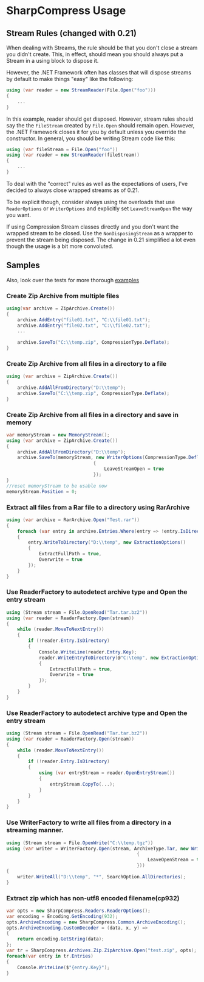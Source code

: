 # SharpCompress Usage

## Stream Rules (changed with 0.21)

When dealing with Streams, the rule should be that you don't close a stream you didn't create. This, in effect, should mean you should always put a Stream in a using block to dispose it. 

However, the .NET Framework often has classes that will dispose streams by default to make things "easy" like the following:

```C#
using (var reader = new StreamReader(File.Open("foo")))
{
    ...
}
```

In this example, reader should get disposed. However, stream rules should say the the `FileStream` created by `File.Open` should remain open. However, the .NET Framework closes it for you by default unless you override the constructor. In general, you should be writing Stream code like this:

```C#
using (var fileStream = File.Open("foo"))
using (var reader = new StreamReader(fileStream))
{
    ...
}
```

To deal with the "correct" rules as well as the expectations of users, I've decided to always close wrapped streams as of 0.21.

To be explicit though, consider always using the overloads that use `ReaderOptions` or `WriterOptions` and explicitly set `LeaveStreamOpen` the way you want.

If using Compression Stream classes directly and you don't want the wrapped stream to be closed.  Use the `NonDisposingStream` as a wrapper to prevent the stream being disposed.  The change in 0.21 simplified a lot even though the usage is a bit more convoluted.

## Samples

Also, look over the tests for more thorough [examples](https://github.com/adamhathcock/sharpcompress/tree/master/tests/SharpCompress.Test)

### Create Zip Archive from multiple files
```C#
using(var archive = ZipArchive.Create())
{
    archive.AddEntry("file01.txt", "C:\\file01.txt");
    archive.AddEntry("file02.txt", "C:\\file02.txt");
    ...
    
    archive.SaveTo("C:\\temp.zip", CompressionType.Deflate);
}
```

### Create Zip Archive from all files in a directory to a file

```C#
using (var archive = ZipArchive.Create())
{
    archive.AddAllFromDirectory("D:\\temp");
    archive.SaveTo("C:\\temp.zip", CompressionType.Deflate);
}
```

### Create Zip Archive from all files in a directory and save in memory

```C#
var memoryStream = new MemoryStream();
using (var archive = ZipArchive.Create())
{
    archive.AddAllFromDirectory("D:\\temp");
    archive.SaveTo(memoryStream, new WriterOptions(CompressionType.Deflate)
                                {
                                    LeaveStreamOpen = true
                                });
}
//reset memoryStream to be usable now
memoryStream.Position = 0;
```

### Extract all files from a Rar file to a directory using RarArchive

```C#
using (var archive = RarArchive.Open("Test.rar"))
{
    foreach (var entry in archive.Entries.Where(entry => !entry.IsDirectory))
    {
        entry.WriteToDirectory("D:\\temp", new ExtractionOptions()
        {
            ExtractFullPath = true,
            Overwrite = true
        });
    }
}
```

### Use ReaderFactory to autodetect archive type and Open the entry stream

```C#
using (Stream stream = File.OpenRead("Tar.tar.bz2"))
using (var reader = ReaderFactory.Open(stream))
{
    while (reader.MoveToNextEntry())
    {
        if (!reader.Entry.IsDirectory)
        {
            Console.WriteLine(reader.Entry.Key);
            reader.WriteEntryToDirectory(@"C:\temp", new ExtractionOptions()
            {
                ExtractFullPath = true,
                Overwrite = true
            });
        }
    }
}
```

### Use ReaderFactory to autodetect archive type and Open the entry stream

```C#
using (Stream stream = File.OpenRead("Tar.tar.bz2"))
using (var reader = ReaderFactory.Open(stream))
{
    while (reader.MoveToNextEntry())
    {
        if (!reader.Entry.IsDirectory)
        {
            using (var entryStream = reader.OpenEntryStream())
            {
                entryStream.CopyTo(...);
            }
        }
    }
}
```

### Use WriterFactory to write all files from a directory in a streaming manner.

```C#
using (Stream stream = File.OpenWrite("C:\\temp.tgz"))
using (var writer = WriterFactory.Open(stream, ArchiveType.Tar, new WriterOptions(CompressionType.GZip)
                                                {
                                                    LeaveOpenStream = true
                                                }))
{
    writer.WriteAll("D:\\temp", "*", SearchOption.AllDirectories);
}
```

### Extract zip which has non-utf8 encoded filename(cp932)

```C#
var opts = new SharpCompress.Readers.ReaderOptions();
var encoding = Encoding.GetEncoding(932);
opts.ArchiveEncoding = new SharpCompress.Common.ArchiveEncoding();
opts.ArchiveEncoding.CustomDecoder = (data, x, y) =>
{
    return encoding.GetString(data);
};
var tr = SharpCompress.Archives.Zip.ZipArchive.Open("test.zip", opts);
foreach(var entry in tr.Entries)
{
    Console.WriteLine($"{entry.Key}");
}
```

